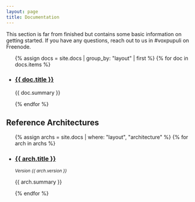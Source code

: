 ```yaml
---
layout: page
title: Documentation
---
```


This section is far from finished but contains some basic information on getting
started. If you have any questions, reach out to us in #voxpupuli on Freenode.

<ul class="docs-index">
{% assign docs = site.docs | group_by: "layout" | first %}
{% for doc in docs.items %}
  <li>
    <h3><a href="{{ doc.url }}">{{ doc.title }}</a></h3>
    <p>{{ doc.summary }}</p>
  </li>
{% endfor %}
</ul>

<h2 id="architectures">Reference Architectures</h2>
<ul class="docs-index">
{% assign archs = site.docs | where: "layout", "architecture" %}
{% for arch in archs %}
  <li>
    <h3><a href="{{ arch.url }}">{{ arch.title }}</a></h3>
    <small><i>Version {{ arch.version }}</i></small>
    <p>{{ arch.summary }}</p>
  </li>
{% endfor %}
</ul>

